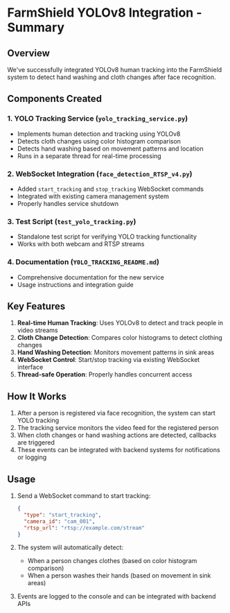 # FarmShield YOLOv8 Integration - Summary

## Overview
We've successfully integrated YOLOv8 human tracking into the FarmShield system to detect hand washing and cloth changes after face recognition.

## Components Created

### 1. YOLO Tracking Service (`yolo_tracking_service.py`)
- Implements human detection and tracking using YOLOv8
- Detects cloth changes using color histogram comparison
- Detects hand washing based on movement patterns and location
- Runs in a separate thread for real-time processing

### 2. WebSocket Integration (`face_detection_RTSP_v4.py`)
- Added `start_tracking` and `stop_tracking` WebSocket commands
- Integrated with existing camera management system
- Properly handles service shutdown

### 3. Test Script (`test_yolo_tracking.py`)
- Standalone test script for verifying YOLO tracking functionality
- Works with both webcam and RTSP streams

### 4. Documentation (`Y0LO_TRACKING_README.md`)
- Comprehensive documentation for the new service
- Usage instructions and integration guide

## Key Features

1. **Real-time Human Tracking**: Uses YOLOv8 to detect and track people in video streams
2. **Cloth Change Detection**: Compares color histograms to detect clothing changes
3. **Hand Washing Detection**: Monitors movement patterns in sink areas
4. **WebSocket Control**: Start/stop tracking via existing WebSocket interface
5. **Thread-safe Operation**: Properly handles concurrent access

## How It Works

1. After a person is registered via face recognition, the system can start YOLO tracking
2. The tracking service monitors the video feed for the registered person
3. When cloth changes or hand washing actions are detected, callbacks are triggered
4. These events can be integrated with backend systems for notifications or logging

## Usage

1. Send a WebSocket command to start tracking:
   ```json
   {
     "type": "start_tracking",
     "camera_id": "cam_001",
     "rtsp_url": "rtsp://example.com/stream"
   }
   ```

2. The system will automatically detect:
   - When a person changes clothes (based on color histogram comparison)
   - When a person washes their hands (based on movement in sink areas)

3. Events are logged to the console and can be integrated with backend APIs